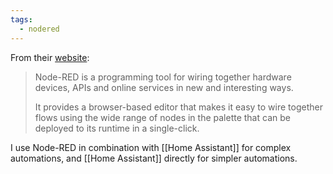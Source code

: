 ```yaml
---
tags:
  - nodered
---
```

From their [website](https://nodered.org/):

> Node-RED is a programming tool for wiring together hardware devices, APIs and online services in new and interesting ways.
> 
> It provides a browser-based editor that makes it easy to wire together flows using the wide range of nodes in the palette that can be deployed to its runtime in a single-click.

I use Node-RED in combination with [[Home Assistant]] for complex automations, and [[Home Assistant]] directly for simpler automations.